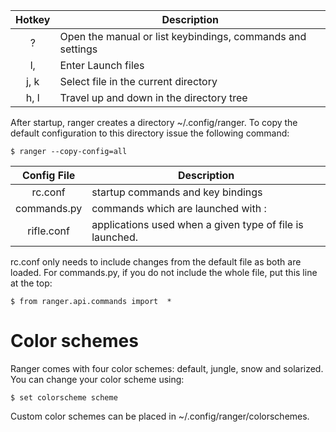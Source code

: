 | Hotkey | Description                                                |
| :----: | ---------------------------------------------------------- |
|   ?    | Open the manual or list keybindings, commands and settings |
|   l,   | Enter Launch files                                         |
|  j, k  | Select file in the current directory                       |
|  h, l  | Travel up and down in the directory tree                   |

After startup, ranger creates a directory ~/.config/ranger. To copy the default configuration to this directory issue the following command:

    $ ranger --copy-config=all


| Config File | Description                                              |
| :---------: | -------------------------------------------------------- |
|   rc.conf   | startup commands and key bindings                        |
| commands.py | commands which are launched with :                       |
| rifle.conf  | applications used when a given type of file is launched. |

rc.conf only needs to include changes from the default file as both are loaded. For commands.py, if you do not include the whole file, put this line at the top:

    $ from ranger.api.commands import  *

# Color schemes

Ranger comes with four color schemes: default, jungle, snow and solarized. You can change your color scheme using:

    $ set colorscheme scheme

Custom color schemes can be placed in ~/.config/ranger/colorschemes.
